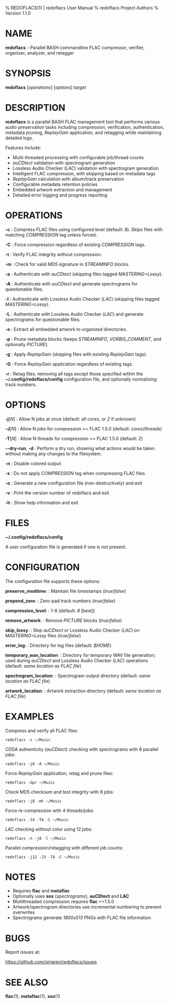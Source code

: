 % REDOFLACS(1) | redoflacs User Manual
% redoflacs Project Authors
% Version 1.1.0

# NAME

**redoflacs** - Parallel BASH commandline FLAC compressor, verifier, organizer,
analyzer, and retagger

# SYNOPSIS

**redoflacs** [*operations*] [*options*] *target*

# DESCRIPTION

**redoflacs** is a parallel BASH FLAC management tool that performs various
audio preservation tasks including compression, verification, authentication,
metadata pruning, *ReplayGain* application, and retagging while maintaining
detailed logs.

Features include:
- Multi-threaded processing with configurable job/thread counts
- *auCDtect* validation with spectrogram generation
- Lossless Audio Checker (*LAC*) validation with spectrogram generation
- Intelligent FLAC compression, with skipping based on metadata tags
- *ReplayGain* calculation with album/track preservation
- Configurable metadata retention policies
- Embedded artwork extraction and management
- Detailed error logging and progress reporting

# OPERATIONS

**-c**
: Compress FLAC files using configured level (default: *8*). Skips files with
matching *COMPRESSION* tag unless forced.

**-C**
: Force compression regardless of existing *COMPRESSION* tags.

**-t**
: Verify FLAC integrity without compression.

**-m**
: Check for valid *MD5 signature* in *STREAMINFO* blocks.

**-a**
: Authenticate with *auCDtect* (skipping files tagged *MASTERING=Lossy*).

**-A**
: Authenticate with *auCDtect* and generate spectrograms for questionable
files.

**-l**
: Authenticate with Lossless Audio Checker (*LAC*) (skipping files tagged
*MASTERING=Lossy*).

**-L**
: Authenticate with Lossless Audio Checker (*LAC*) and generate spectrograms
for questionable files.

**-e**
: Extract all embedded artwork to organized directories.

**-p**
: Prune metadata blocks (keeps *STREAMINFO*, *VORBIS_COMMENT*, and optionally
*PICTURE*).

**-g**
: Apply *ReplayGain* (skipping files with existing *ReplayGain* tags).

**-G**
: Force *ReplayGain* application regardless of existing tags.

**-r**
: Retag files, removing all tags except those specified within the
**~/.config/redoflacs/config** configuration file, and optionally normalizing
track numbers.

# OPTIONS

**-j**[*N*]
: Allow N jobs at once (default: *all cores*, or *2* if unknown)

**-J**[*N*]
: Allow N jobs for compression >= FLAC 1.5.0 (default: *cores*/*threads*)

**-T**[*N*]
: Allow N threads for compression >= FLAC 1.5.0 (default: *2*)

**--dry-run**, **-d**
: Perform a dry run, showing what actions would be taken without making any
changes to the filesystem.

**-n**
: Disable colored output

**-x**
: Do not apply *COMPRESSION* tag when compressing FLAC files

**-o**
: Generate a new configuration file (non-destructively) and exit

**-v**
: Print the version number of redoflacs and exit

**-h**
: Show help information and exit

# FILES

**~/.config/redoflacs/config**

A user configuration file is generated if one is not present.

# CONFIGURATION

The configuration file supports these options:

**preserve_modtime**:
: Maintain file timestamps (*true*/*false*)

**prepend_zero**:
: Zero-pad track numbers (*true*/*false*)

**compression_level**:
: 1-8 (default: *8* [best])

**remove_artwork**:
: Remove *PICTURE* blocks (*true*/*false*)

**skip_lossy**:
: Skip *auCDtect* or Lossless Audio Checker (*LAC*) on *MASTERING=Lossy* files
(*true*/*false*)

**error_log**:
: Directory for log files (default: *$HOME*)

**temporary_wav_location**:
: Directory for temporary WAV file generation; used during *auCDtect* and
Lossless Audio Checker (*LAC*) operations (default: *same location as FLAC
file*)

**spectrogram_location**:
: Spectrogram output directory (default: *same location as FLAC file*)

**artwork_location**:
: Artwork extraction directory (default: *same location as FLAC file*)

# EXAMPLES

Compress and verify all FLAC files:

    redoflacs -c ~/Music

CDDA authenticity (*auCDtect*) checking with spectrograms with 8 parallel jobs:

    redoflacs -j8 -A ~/Music

Force *ReplayGain* application, retag and prune files:

    redoflacs -Gpr ~/Music

Check MD5 checksum and test integrity with 8 jobs:

    redoflacs -j8 -mt ~/Music

Force re-compression with 4 threads/jobs:

    redoflacs -J4 -T4 -C ~/Music

LAC checking without color using 12 jobs:

    redoflacs -n -j8 -l ~/Music

Parallel compression/retagging with different job counts:

    redoflacs -j12 -J3 -T4 -C ~/Music

# NOTES

- Requires **flac** and **metaflac**
- Optionally uses **sox** (*spectrograms*), **auCDtect** and **LAC**
- Multithreaded compression requires **flac** >=1.5.0
- Artwork/spectrogram directories use incremental numbering to prevent
overwrites
- Spectrograms generate *1800x513* PNGs with FLAC file information

# BUGS

Report issues at:

https://github.com/sirjaren/redoflacs/issues

# SEE ALSO

**flac**(1), **metaflac**(1), **sox**(1)
